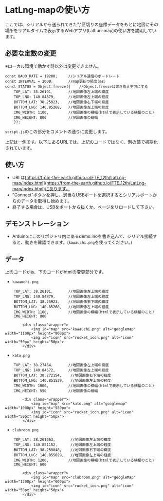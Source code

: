 # LatLng-mapの使い方
ここでは、シリアルから送られてきた","区切りの座標データをもとに地図にその場所をリアルタイムで表示するWebアプリ(LatLun-map)の使い方を説明しています。
## 必要な定数の変更
※ローカル環境で動かす時以外は変更できません。
```
const BAUD_RATE = 19200;     //シリアル通信のボードレート
const INTERVAL = 2000;       //map更新の頻度(ms)
const STATUS = Object.freeze({    //Object.freezeは書き換え不可にする
    TOP_LAT: 38.26101,       //地図画像左上端の緯度
    TOP_LNG: 140.84879,      //地図画像左上端の経度
    BOTTOM_LAT: 38.25923,    //地図画像右下端の緯度
    BOTTOM_LNG: 140.85268,   //地図画像左上端の経度
    IMG_WIDTH: 1100,         //地図画像の横幅(htmlで表示している横幅のこと)
    IMG_HEIGHT: 800          //地図画像の縦幅
    });
```
`script.js`のこの部分をコメントの通りに変更します。
  
上記は一例です。以下にあるURLでは、上記のコードではなく、別の値で初期化されています。
## 使い方
* URLは[https://from-the-earth.github.io/FTE_12th/LatLng-map/index.html](https://from-the-earth.github.io/FTE_12th/LatLng-map/index.html)にあります。
* "Connect"ボタンを押し、適当なUSBポートを選択するとシリアルポートからのデータを取得し始めます。
* 終了する場合は、USBをポートから抜くか、ページをリロードして下さい。
## デモンストレーション
* Arduinoにこのリポジトリ内にあるdemo.inoを書き込んで、シリアル接続すると、動きを確認できます。(`kawauchi.png`を使ってください。)

## データ
上のコードがjs、下のコードがhtmlの変更部分です。
* `kawauchi.png`
```
    TOP_LAT: 38.26101,       //地図画像左上端の緯度
    TOP_LNG: 140.84879,      //地図画像左上端の経度
    BOTTOM_LAT: 38.25923,    //地図画像右下端の緯度
    BOTTOM_LNG: 140.85268,   //地図画像左上端の経度
    IMG_WIDTH: 1100,         //地図画像の横幅(htmlで表示している横幅のこと)
    IMG_HEIGHT: 800
```
```
        <div class="wrapper">
            <img id="map" src="kawauchi.png" alt="googlemap" width="1100px" height="800px">
            <img id="icon" src="rocket_icon.png" alt="icon" width="50px" height="50px">
        </div>
```
* `kato.png`
```
    TOP_LAT: 38.27464,       //地図画像左上端の緯度
    TOP_LNG: 140.84572,      //地図画像左上端の経度
    BOTTOM_LAT: 38.272154,    //地図画像右下端の緯度
    BOTTOM_LNG: 140.851539,   //地図画像左上端の経度
    IMG_WIDTH: 1000,         //地図画像の横幅(htmlで表示している横幅のこと)
    IMG_HEIGHT: 550          //地図画像の縦幅
```
```
        <div class="wrapper">
            <img id="map" src="kato.png" alt="googlemap" width="1000px" height="550px">
            <img id="icon" src="rocket_icon.png" alt="icon" width="50px" height="50px">
        </div>
```
* `clubroom.png`
```
    TOP_LAT: 38.261363,       //地図画像左上端の緯度
    TOP_LNG: 140.851152,      //地図画像左上端の経度
    BOTTOM_LAT: 38.259848,    //地図画像右下端の緯度
    BOTTOM_LNG: 140.855029,   //地図画像左上端の経度
    IMG_WIDTH: 1200,         //地図画像の横幅(htmlで表示している横幅のこと)
    IMG_HEIGHT: 600
```
```
        <div class="wrapper">
            <img id="map" src="clubroom.png" alt="googleMap" width="1200px" height="600px">
            <img id="icon" src="rocket_icon.png" alt="icon" width="50px" height="50px">
        </div>
```
